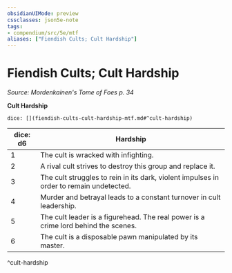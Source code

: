 ```yaml
---
obsidianUIMode: preview
cssclasses: json5e-note
tags:
- compendium/src/5e/mtf
aliases: ["Fiendish Cults; Cult Hardship"]
---
```

# Fiendish Cults; Cult Hardship
*Source: Mordenkainen's Tome of Foes p. 34* 

**Cult Hardship**

`dice: [](fiendish-cults-cult-hardship-mtf.md#^cult-hardship)`

| dice: d6 | Hardship |
|----------|----------|
| 1 | The cult is wracked with infighting. |
| 2 | A rival cult strives to destroy this group and replace it. |
| 3 | The cult struggles to rein in its dark, violent impulses in order to remain undetected. |
| 4 | Murder and betrayal leads to a constant turnover in cult leadership. |
| 5 | The cult leader is a figurehead. The real power is a crime lord behind the scenes. |
| 6 | The cult is a disposable pawn manipulated by its master. |
^cult-hardship